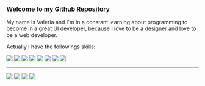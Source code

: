 ### Welcome to my Github Repository

My name is Valeria and I´m in a constant learning about programming to become in a great UI developer, because I love to be a designer and love to be a web developer.

Actually I have the followings skills:

![](https://imagizer.imageshack.com/img922/9488/UJTfGd.jpg) ![](https://imagizer.imageshack.com/img924/5046/ZZh79k.jpg) ![](https://imagizer.imageshack.com/img924/3228/g2la2E.jpg) ![](https://imagizer.imageshack.com/img923/7205/RGcTiK.jpg) ![](https://imagizer.imageshack.com/img922/8356/9ooO6d.jpg) ![](https://imagizer.imageshack.com/img924/7343/fYXVxE.jpg) ![](https://imagizer.imageshack.com/img924/8340/5IRh8H.jpg) ![](https://imagizer.imageshack.com/img922/1033/727KWx.jpg)

------------------------------------------
![](https://imagizer.imageshack.com/img924/4743/MN58GJ.jpg) ![](https://imagizer.imageshack.com/img923/8195/N7ztA1.jpg) ![](https://imagizer.imageshack.com/img924/6626/Tzbr3B.jpg) ![](https://imagizer.imageshack.com/img923/64/TmtFwD.jpg)
